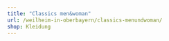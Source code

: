 ```yaml
---
title: "Classics men&woman"
url: /weilheim-in-oberbayern/classics-menundwoman/
shop: Kleidung
---
```

